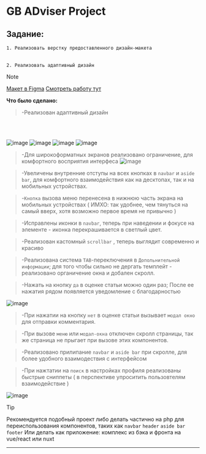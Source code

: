 # GB ADviser Project


## Задание:
`1. Реализовать верстку предоставленного дизайн-макета`
<br> </br>

`2. Реализовать адаптивный дизайн `

>[!NOTE]
>[Макет в Figma](https://www.figma.com/file/bNTF4VVYd23Fo84jjh5AeB/GB-Adviser?type=design&node-id=0-1&mode=design&t=W17AqDvx3HqtZWNz-0)
>[Смотреть работу тут]([https://www.figma.com/file/bNTF4VVYd23Fo84jjh5AeB/GB-Adviser?type=design&node-id=0-1&mode=design&t=W17AqDvx3HqtZWNz-0](https://viperomg.github.io/gb_adviser_project/))

 __Что было сделано:__
 > -Реализован адаптивный дизайн

<br> </br> 

![image](https://github.com/ViperOMG/gb_adviser_project/assets/81018280/44cdfb76-8d7b-4483-ae1b-ac8f44d70605)
![image](https://github.com/ViperOMG/gb_adviser_project/assets/81018280/2f25bce7-9d65-4c38-9adf-c5f7be77d706)
![image](https://github.com/ViperOMG/gb_adviser_project/assets/81018280/97ab1a75-3593-435c-9cc3-dc64c22d8b05)
![image](https://github.com/ViperOMG/gb_adviser_project/assets/81018280/a7e487c7-3f8d-45d4-a915-002c71b8eb94)

 > -Для широкоформатных экранов реализовано ограничение, для комфортного восприятия интерфеса
![image](https://github.com/ViperOMG/gb_adviser_project/assets/81018280/a07671ef-6c7c-4de3-97fe-26925222871b)


 > -Увеличены внутренние отступы на всех кнопках в `navbar` и `aside bar`, для комфортного взаимодействия как на десктопах, так и на мобильных устройствах. 

 > -`Кнопка` вызова меню перенесена в нижнюю часть экрана на мобильных устройствах ( ИМХО: так удобнее, чем тянуться на самый вверх, хотя возможно первое время не привычно )

 > -Исправлены иконки в `navbar`, теперь при наведении и фокусе на элементе - иконка перекрашивается в светлый цвет. 

 > -Реализован кастомный `scrollbar` , теперь выглядит современно и красиво 

 > -Реализована система `TAB`-переключения в `Допольнительной информации`; для того чтобы сильно не дергать темплейт - реализовано органичение окна и добален скролл.

 > -Нажать на кнопку `да` в оценке статьи можно один раз; После ее нажатия рядом появляется уведомление с благодарностью

![image](https://github.com/ViperOMG/gb_adviser_project/assets/81018280/93c37d76-7391-4a41-802e-5d8074ee83ec)


 > -При нажатии на кнопку `нет` в оценке статьи вызывает `модал окно` для отправки комментария.

 > -При вызове `меню` или `модал-окна` отключен скролл страницы, так же страница не прыгает при вызове этих компонентов.

 > -Реализовано прилипание `navbar` и `aside bar` при скролле, для более удобного взаимодествия с интерфейсом

 > -При нажтатии на `поиск` в настройках профиля реализованы быстрые сниппеты ( в перспективе упроситить пользовтелям взаимодействие )

![image](https://github.com/ViperOMG/gb_adviser_project/assets/81018280/38913371-e24f-41c9-a876-59c9b45b9478)


 >[!TIP]
 >Рекомендуется подобный проект либо делать частично на php для переиспользования компонентов, таких как `navbar` `header` `aside bar` `footer` 
 >Или делать как приложение: комплекс из бэка и фронта на vue/react или nuxt 
___
